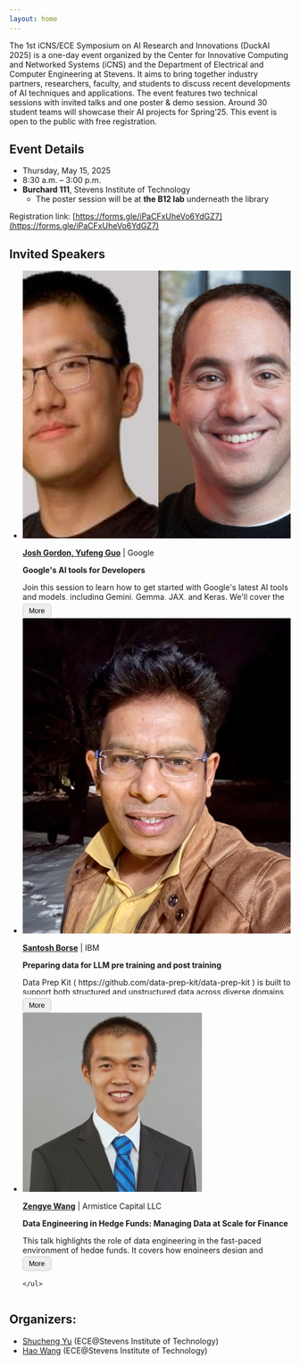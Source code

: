 ```yaml
---
layout: home
---
```

<script>
function toggleContent(button) {
    const content = button.previousElementSibling;
    content.classList.toggle('collapsed');
    if (content.classList.contains('collapsed')) {
        button.textContent = 'More';
    } else {
        button.textContent = 'Less';
    }
}
</script>

<!-- Add this CSS to control appearance -->
<style>
.expandable-content {
    max-height: 7em; /* Adjust how much you want to initially show */
    overflow: hidden;
    position: relative;
    transition: max-height 0.3s ease;
}

.expandable-content.collapsed {
    max-height: 3.2em;
}

.expandable-content:not(.collapsed) {
    max-height: 1000em; /* Expand fully */
}

.expand-btn {
    margin-top: 0.5em;
    padding: 0.4em 0.8em;
    font-size: 0.9em;
    background-color: #eee;
    border: 1px solid #ccc;
    cursor: pointer;
    border-radius: 5px;
}
</style>

<!-- ![topic_banner](/_images/banner.jpg) -->

The 1st iCNS/ECE Symposium on AI Research and Innovations (DuckAI 2025) is a one-day event organized by the Center for Innovative Computing and Networked Systems (iCNS) and the Department of Electrical and Computer Engineering at Stevens. It aims to bring together industry partners, researchers, faculty, and students to discuss recent developments of AI techniques and applications. The event features two technical sessions with invited talks and one poster & demo session. Around 30 student teams will showcase their AI projects for Spring’25. This event is open to the public with free registration.


## Event Details

* Thursday, May 15, 2025
* 8:30 a.m. – 3:00 p.m.
* **Burchard 111**, Stevens Institute of Technology
    * The poster session will be at **the B12 lab** underneath the library

<!-- 

## Agenda

* 8:30 AM - Check in
* 9:15 AM - Opening Remarks by ECE Department Chair: Dr. Min Song
* 9:30 AM - Invited Talk Session 1 - Host: Dr. Hao Wang
* 10:20 AM - Coffee Break
* 10:40 AM - Invited Talk Session 2 - Host: Dr. Shucheng Yu
* 11:30 AM - Lunch
* 1:00 PM - Student Project Poster & Demo
* 2:30 PM - Award announcement
* 3:00 PM - Adjourn -->

Registration link: [https://forms.gle/iPaCFxUheVo6YdGZ7](https://forms.gle/iPaCFxUheVo6YdGZ7)


## Invited Speakers
<div class="home" style="font-size: 1em;">
    <ul class="responsive-table" style="margin-left: 0; border-bottom: 0.1em solid whitesmoke;">
        <li class="table-row">
            <div class="col-12 col-md-12">
                <div class="image--cover-container">
                    <img src="_images/google.jpg" class="image--cover">
                </div>
            </div>
            <div class="col-12 col-md-12">
                <p><b><a href="">Josh Gordon, Yufeng Guo</a></b> | Google </p>
                <b>Google's AI tools for Developers</b>
                <div class="expandable-content collapsed">
                    <p>Join this session to learn how to get started with Google's latest AI tools and models, including Gemini, Gemma, JAX, and Keras. We'll cover the latest models, and how to get started.</p>
                    <p><b>Short Bio:</b> Josh leads AI Developer Relations at Google (fun fact, a groupJosh founded back in 2015). Josh also is an adjunct professor at Columbia, whereJosh occasionally teach classes on deep learning. Josh has extensive experience across many areas of AI---from classical methods, to deep learning, to the latest in generative AI---as well as applications across many fields. Josh wears many hats at Google, and have management and leadership experience.</p>
                    <p>Yufeng Guo is a Developer Advocate at Google, specializing in Cloud AI. He is dedicated to making machine learning more understandable and usable for all. Yufeng is the creator of the YouTube series “AI Adventures,” which explores the art, science, and tools of machine learning.</p>
                </div>
                <button class="expand-btn" onclick="toggleContent(this)">More</button>
            </div>  
        </li>
        <li class="table-row">
            <div class="col-12 col-md-12">
                <div class="image--cover-container">
                    <img src="_images/SantoshBorse.jpeg" class="image--cover">
                </div>
            </div>
            <div class="col-12 col-md-12">
                <p><b><a href="https://medium.com/@sanborse">Santosh Borse</a></b> | IBM </p>
                <b>Preparing data for LLM pre training and post training</b>
                <div class="expandable-content collapsed">
                    <p>Data Prep Kit ( https://github.com/data-prep-kit/data-prep-kit ) is built to support both structured and unstructured data across diverse domains, It enables development team to focus on model development by reducing the time and effort required for data preprocessing. Santosh will take your though the challenges in pre training data and how DPK is used to solve those challenges. Data Prep Kit is a open source project, Santosh will also go through the open source contribution opportunities for participants.</p>
                    <p><b>Short Bio: </b>Santosh Borse is an experienced software engineer with 20 years of expertise in designing, developing, and managing complex software systems. He currently works as a <b>Senior Research Engineer @ IBM Research</b>, where he focuses on preparing and processing data for training the IBM Granite series models. Throughout his career, Santosh has held roles ranging from Junior Developer to Architect, contributing to impactful projects across AI, NLP, IoT, cloud computing, and more. He is also a named inventor on several granted patents in emerging technologies. Driven by a passion for problem-solving and innovation, Santosh believes in <b>making the world a better place through software</b>—a principle that continues to guide his work every day.</p>
                </div>
                <button class="expand-btn" onclick="toggleContent(this)">More</button>
            </div>  
        </li>
        <li class="table-row">
            <div class="col-12 col-md-12">
                <div class="image--cover-container">
                    <img src="_images/zengye.jpeg" class="image--cover">
                </div>
            </div>
            <div class="col-12 col-md-12">
                <p><b><a href="">Zengye Wang</a></b> | Armistice Capital LLC </p>
                <b>Data Engineering in Hedge Funds: Managing Data at Scale for Finance</b>
                <div class="expandable-content collapsed">
                    <p>This talk highlights the role of data engineering in the fast-paced environment of hedge funds. It covers how engineers design and maintain scalable data pipelines, ensure data quality and integrity, and support a wide range of teams from research to compliance. Learn how modern data infrastructure enables better decision-making in the financial industry.</p>
                    <p><b>Short Bio:</b> Zengye is a full stack quantitative engineer---frontend, backend, site reliability, distributed computing, model implementation. He previously worked at multiple hedge funds and is experienced with production systems.</p> 
                </div>
                <button class="expand-btn" onclick="toggleContent(this)">More</button>
            </div>  
        </li>
        
    </ul>
</div>


## Organizers:

* [Shucheng Yu](https://www.stevens.edu/profile/syu19) (ECE@Stevens Institute of Technology)
* [Hao Wang](https://intellisys.haow.us/haowang/) (ECE@Stevens Institute of Technology)
 
<!-- 
**Important Dates:**
* ~~Submission deadline: April 1, 2025~~
* ~~Acceptance notification: April 15, 2025~~
* Final version: May 30, 2025
* PER Camera ready: June 30, 2025
* Workshop date: June 13, 2025 -->
